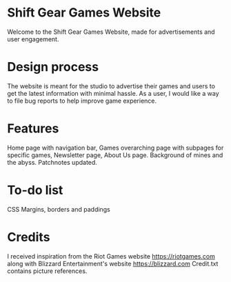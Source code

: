 # Shift Gear Games Website
Welcome to the Shift Gear Games Website, made for advertisements and user engagement.
# Design process
The website is meant for the studio to advertise their games and users to get the latest information with minimal hassle.
As a user, I would like a way to file bug reports to help improve game experience.
# Features
Home page with navigation bar,
Games overarching page with subpages for specific games,
Newsletter page,
About Us page.
Background of mines and the abyss.
Patchnotes updated.
# To-do list
CSS Margins, borders and paddings
# Credits
I received inspiration from the Riot Games website https://riotgames.com along with Blizzard Entertainment's website https://blizzard.com
Credit.txt contains picture references.
